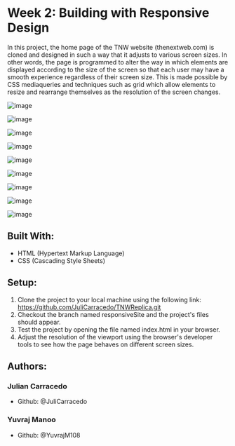 # Week 2: Building with Responsive Design
In this project, the home page of the TNW website (thenextweb.com) is cloned and designed in such a way that it adjusts to various screen sizes. In other words, the page is programmed to alter the way in which elements are displayed according to the size of the screen so that each user may have a smooth experience regardless of their screen size. This is made possible by CSS mediaqueries and techniques such as grid which allow elements to resize and rearrange themselves as the resolution of the screen changes.

![image](https://user-images.githubusercontent.com/70488620/113199230-e140b100-9234-11eb-9903-ae3188e187d8.png)

![image](https://user-images.githubusercontent.com/70488620/113199340-02a19d00-9235-11eb-8c12-24ee96e8b519.png)

![image](https://user-images.githubusercontent.com/70488620/113200010-d20e3300-9235-11eb-96dd-49fa21afccd0.png)

![image](https://user-images.githubusercontent.com/70488620/113200118-f1a55b80-9235-11eb-9497-aaf106b87440.png)

![image](https://user-images.githubusercontent.com/70488620/113200243-139ede00-9236-11eb-98a4-22f49449f7d7.png)

![image](https://user-images.githubusercontent.com/70488620/113200474-56f94c80-9236-11eb-9820-4ed614bf4fc7.png)

![image](https://user-images.githubusercontent.com/70488620/113200648-96c03400-9236-11eb-8121-087d8b67bff6.png)

![image](https://user-images.githubusercontent.com/70488620/113200743-b8212000-9236-11eb-87a2-3009d5f60158.png)

![image](https://user-images.githubusercontent.com/70488620/113200836-d2f39480-9236-11eb-8a68-48ae665eb28f.png)

## Built With:
- HTML (Hypertext Markup Language)
- CSS (Cascading Style Sheets)

## Setup:

1. Clone the project to your local machine using the following link: https://github.com/JuliCarracedo/TNWReplica.git
2. Checkout the branch named responsiveSite and the project's files should appear.
3. Test the project by opening the file named index.html in your browser.
4. Adjust the resolution of the viewport using the browser's developer tools to see how the page behaves on different screen sizes.

## Authors:

### Julian Carracedo
- Github: @JuliCarracedo

### Yuvraj Manoo
- Github: @YuvrajM108


